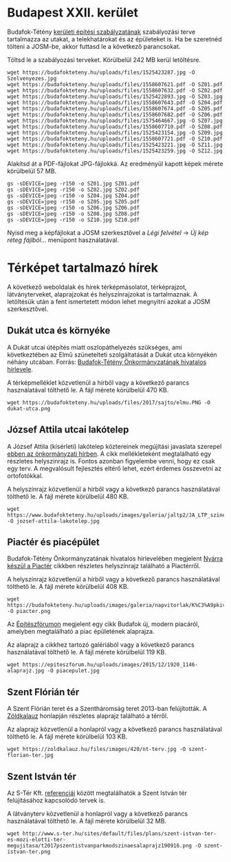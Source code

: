 # Budapest XXII. kerület

Budafok-Tétény [kerületi építési szabályzatának](https://budafokteteny.hu/ugyintezes/foepiteszi-es-varosrendezesi-iroda#%C3%BAj%20k%C3%A9sz) szabályozási terve tartalmazza az utakat, a telekhatárokat és az épületeket is. Ha be szeretnéd tölteni a JOSM-be, akkor futtasd le a következő parancsokat.

Töltsd le a szabályozási terveket. Körülbelül 242 MB kerül letöltésre.

```
wget https://budafokteteny.hu/uploads/files/1525423287.jpg -O Szelvenyezes.jpg
wget https://budafokteteny.hu/uploads/files/1558607621.pdf -O SZ01.pdf
wget https://budafokteteny.hu/uploads/files/1558607632.pdf -O SZ02.pdf
wget https://budafokteteny.hu/uploads/files/1525422893.jpg -O SZ03.jpg
wget https://budafokteteny.hu/uploads/files/1558607643.pdf -O SZ04.pdf
wget https://budafokteteny.hu/uploads/files/1558607674.pdf -O SZ05.pdf
wget https://budafokteteny.hu/uploads/files/1558607682.pdf -O SZ06.pdf
wget https://budafokteteny.hu/uploads/files/1575464667.jpg -O SZ07.jpg
wget https://budafokteteny.hu/uploads/files/1558607710.pdf -O SZ08.pdf
wget https://budafokteteny.hu/uploads/files/1525423154.jpg -O SZ09.jpg
wget https://budafokteteny.hu/uploads/files/1558607721.pdf -O SZ10.pdf
wget https://budafokteteny.hu/uploads/files/1525423221.jpg -O SZ11.jpg
wget https://budafokteteny.hu/uploads/files/1525423259.jpg -O SZ12.jpg
```

Alakítsd át a PDF-fájlokat JPG-fájlokká. Az eredményül kapott képek mérete körülbelül 57 MB.

```
gs -sDEVICE=jpeg -r150 -o SZ01.jpg SZ01.pdf
gs -sDEVICE=jpeg -r150 -o SZ02.jpg SZ02.pdf
gs -sDEVICE=jpeg -r150 -o SZ04.jpg SZ04.pdf
gs -sDEVICE=jpeg -r150 -o SZ05.jpg SZ05.pdf
gs -sDEVICE=jpeg -r150 -o SZ06.jpg SZ06.pdf
gs -sDEVICE=jpeg -r150 -o SZ08.jpg SZ08.pdf
gs -sDEVICE=jpeg -r150 -o SZ10.jpg SZ10.pdf
```

Nyisd meg a képfájlokat a JOSM szerkesztővel a *Légi felvétel* → *Új kép réteg fájlból…* menüpont használatával.


# Térképet tartalmazó hírek

A következő weboldalak és hírek térképmásolatot, térképrajzot, látványterveket, alaprajzokat és helyszínrajzokat is tartalmaznak. A letöltésük után a fent ismertetett módon lehet megnyitni azokat a JOSM szerkesztővel.


## Dukát utca és környéke

A Dukát utcai útépítés miatt oszlopáthelyezés szükséges, ami következtében az Elmű szünetelteti szolgáltatását a Dukát utca környékén néhány utcában. Forrás: [Budafok-Tétény Önkormányzatának hivatalos hírlevele](https://budafokteteny.hu/hir/aramszunet-a-dukat-utcaban-es-kornyeken).

A térképmelléklet közvetlenül a hírből vagy a következő parancs használatával tölthető le. A fájl mérete körülbelül 470 KB.

```
wget https://budafokteteny.hu/uploads/files/2017/sajto/elmu.PNG -O dukat-utca.png
```


## József Attila utcai lakótelep

A József Attila (kísérleti) lakótelep köztereinek megújítási javaslata szerepel [ebben az önkormányzati hírben](https://www.budafokteteny.hu/hir/megujulhatnak-a-jozsef-attila-kiserleti-lakotelep-kozterei). A cikk mellékleteként megtalálható egy részletes helyszínrajz is. Fontos azonban figyelembe venni, hogy ez csak egy terv. A megvalósult fejlesztés eltérő lehet, ezért érdemes összevetni az ortofotókkal.

A helyszínrajz közvetlenül a hírből vagy a következő parancs használatával tölthető le. A fájl mérete körülbelül 480 KB.

```
wget https://www.budafokteteny.hu/uploads/images/galeria/jaltp2/JA_LTP_szinesterv.jpg -O jozsef-attila-lakotelep.jpg
```


## Piactér és piacépület

Budafok-Tétény Önkormányzatának hivatalos hírlevelében megjelent [Nyárra készül a Piactér](https://budafokteteny.hu/hir/nyarra-keszul-a-piacter) cikkben részletes helyszínrajz található a Piactérről.

A helyszínrajz közvetlenül a hírből vagy a következő parancs használatával tölthető le. A fájl mérete körülbelül 408 KB.

```
wget https://budafokteteny.hu/uploads/images/galeria/napvitorlak/K%C3%A9pkiv%C3%A1g%C3%A1s2.PNG -O piacter.png
```

Az [Építészfórumon](https://epiteszforum.hu/budafok-uj-modern-piaca) megjelent egy cikk Budafok új, modern piacáról, amelyben megtalálható a piac épületének alaprajza.

Az alaprajz a cikkhez tartozó galériából vagy a következő parancs használatával tölthető le. A fájl mérete körülbelül 119 KB.

```
wget https://epiteszforum.hu/uploads/images/2015/12/1920_1146-alaprajz.jpg -O piacepulet.jpg
```


## Szent Flórián tér

A Szent Flórián teret és a Szentháromság teret 2013-ban felújították. A [Zöldkalauz](https://zoldkalauz.hu/szentharomsag-ter-szent-florian-ter) honlapján részletes alaprajz található a térről.

Az alaprajz közvetlenül a honlapról vagy a következő parancs használatával tölthető le. A fájl mérete körülbelül 103 KB.

```
wget https://zoldkalauz.hu/files/images/420/nt-terv.jpg -O szent-florian-ter.jpg
```


## Szent István tér

Az S-Tér Kft. [referenciái](http://www.s-ter.hu/hu/referenciak/kozter-kozpark/szent-istvan-ter-es-mozi-elotti-ter) között megtalálhatók a Szent István tér felújításához kapcsolódó tervek is.

A látványterv közvetlenül a honlapról vagy a következő parancs használatával tölthető le. A fájl mérete körülbelül 32 MB.

```
wget http://www.s-ter.hu/sites/default/files/plans/szent-istvan-ter-es-mozi-elotti-ter-megujitasa/t2017pszentistvanparkmodszinaesalaprajz190916.png -O szent-istvan-ter.png
```

